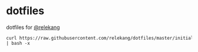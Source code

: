 # dotfiles

dotfiles for [@relekang](https://github.com/relekang)

```shell
curl https://raw.githubusercontent.com/relekang/dotfiles/master/initial.sh | bash -x
```

